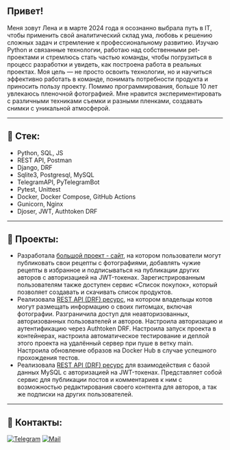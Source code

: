 ## Привет!

Меня зовут Лена и в марте 2024 года я осознанно выбрала путь в IT, чтобы применить свой аналитический склад ума, любовь к решению сложных задач и стремление к профессиональному развитию. Изучаю Python и связанные технологии, работаю над собственными pet-проектами и стремлюсь стать частью команды, чтобы погрузиться в процесс разработки и увидеть, как построена работа в реальных проектах. Моя цель — не просто освоить технологии, но и научиться эффективно работать в команде, понимать потребности продукта и приносить пользу проекту. Помимо программирования, больше 10 лет увлекаюсь пленочной фотографией. Мне нравится экспериментировать с различными техниками съемки и разными пленками, создавать снимки с уникальной атмосферой.

___

## &#128313; Стек:
* Python, SQL, JS
* REST API, Postman
* Django, DRF
* Sqlite3, Postgresql, MySQL
* TelegramAPI, PyTelegramBot  
* Pytest, Unittest
* Docker, Docker Compose, GitHub Actions
* Gunicorn, Nginx
* Djoser, JWT, Authtoken DRF

___
## &#128313; Проекты:
* Разработала [большой проект - сайт](https://github.com/karpova-el-m/foodgram), на котором пользователи могут публиковать свои рецепты с фотографиями, добавлять чужие рецепты в избранное и подписываться на публикации других авторов с авторизацией на JWT-токенах. Зарегистрированным пользователям также доступен сервис «Список покупок», который позволяет создавать и скачивать список продуктов.
* Реализовала [REST API (DRF) ресурс](https://github.com/karpova-el-m/kittygram_final/tree/main), на котором владельцы котов могут размещать информацию о своих питомцах, включая фотографии. Разграничила доступ для неавторизованных, авторизованных пользователей и авторов. Настроила авторизацию и аутентификацию через Authtoken DRF. Настроила запуск проекта в контейнерах, настроила автоматическое тестирование и деплой этого проекта на удалённый сервер при пуше в ветку main. Настроила обновление образов на Docker Hub в случае успешного прохождения тестов.
* Реализовала [REST API (DRF) ресурс](https://github.com/karpova-el-m/api_final_yatube) для взаимодействия с базой данных MySQL с авторизацией на JWT-токенах. Представляет собой сервис для публикации постов и комментариев к ним с возможностью редактирования своего контента для авторов, а так же подписки на других пользователей.

___
## &#128313; Контакты: 

[![Telegram](https://img.shields.io/badge/Telegram-0057b8?logo=telegram&logoColor=white)](https://t.me/karpova_el_m) [![Mail](https://img.shields.io/badge/Email-0057b8?logo=gmail&logoColor=white)](mailto:karpova.el.m@yandex.ru)
